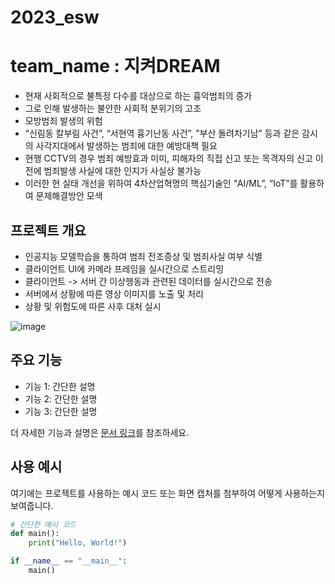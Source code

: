 # 2023_esw
# team_name : 지켜DREAM

- 현재 사회적으로 불특정 다수를 대상으로 하는 흉악범죄의 증가
- 그로 인해 발생하는 불안한 사회적 분위기의 고조
- 모방범죄 발생의 위험
- “신림동 칼부림 사건”, “서현역 흉기난동 사건”, ”부산 돌려차기남” 등과 같은 감시의 사각지대에서 발생하는 범죄에 대한 예방대책 필요
- 현행 CCTV의 경우 범죄 예방효과 미미, 피해자의 직접 신고 또는 목격자의 신고 이전에 범죄발생 사실에 대한 인지가 사실상 불가능
- 이러한 현 실태 개선을 위하여 4차산업혁명의 핵심기술인 “AI/ML”, “IoT”를 활용하여 문제해결방안 모색

## 프로젝트 개요

- 인공지능 모델학습을 통하여 범죄 전조증상 및 범죄사실 여부 식별
- 클라이언트 UI에 카메라 프레임을 실시간으로 스트리밍
- 클라이언트 -> 서버 간 이상행동과 관련된 데이터를 실시간으로 전송
- 서버에서 상황에 따른 영상 이미지를 노출 및 처리
- 상황 및 위험도에 따른 사후 대처 실시

![image](https://github.com/imscow11253/2023_esw/assets/71692903/783fdfa2-5c9b-46fd-9a7f-05fb72fa8194)


## 주요 기능

- 기능 1: 간단한 설명
- 기능 2: 간단한 설명
- 기능 3: 간단한 설명

더 자세한 기능과 설명은 [문서 링크](링크)를 참조하세요.

## 사용 예시

여기에는 프로젝트를 사용하는 예시 코드 또는 화면 캡처를 첨부하여 어떻게 사용하는지 보여줍니다.

```python
# 간단한 예시 코드
def main():
    print("Hello, World!")

if __name__ == "__main__":
    main()
